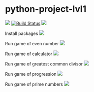 # python-project-lvl1

<a href="https://codeclimate.com/github/gato-naranja/python-project-lvl1/maintainability"><img src="https://api.codeclimate.com/v1/badges/e647bcfcfc4a072fee6b/maintainability" /></a>
<a href="https://actions-badge.atrox.dev/gato-naranja/python-project-lvl1/goto?ref=master"><img alt="Build Status" src="https://img.shields.io/endpoint.svg?url=https%3A%2F%2Factions-badge.atrox.dev%2Fgato-naranja%2Fpython-project-lvl1%2Fbadge%3Fref%3Dmaster&style=flat" /></a>
<a href="https://travis-ci.com/github/gato-naranja/python-project-lvl1/jobs/371752498"><img src="https://travis-ci.com/gato-naranja/python-project-lvl1.svg?branch=master" /></a>

Install packages
<a href="https://asciinema.org/a/1FNiK2Ue6rHDf8SwwdkIx2xvi" target="_blank"><img src="https://asciinema.org/a/1FNiK2Ue6rHDf8SwwdkIx2xvi.svg" /></a>

Run game of even number
<a href="https://asciinema.org/a/C481jbVpSJOaL095UM9sLXumT" target="_blank"><img src="https://asciinema.org/a/C481jbVpSJOaL095UM9sLXumT.svg" /></a>

Run game of calculator
<a href="https://asciinema.org/a/RWBP9PAhLSusEeNr6gdMEllU3" target="_blank"><img src="https://asciinema.org/a/RWBP9PAhLSusEeNr6gdMEllU3.svg" /></a>

Run game of greatest common divisor
<a href="https://asciinema.org/a/sPzPNFYl6Bx8mZiXpXlnf5Hmj" target="_blank"><img src="https://asciinema.org/a/sPzPNFYl6Bx8mZiXpXlnf5Hmj.svg" /></a>

Run game of progression
<a href="https://asciinema.org/a/SNwCRx99hmYSwiJEYTU5lPSKq" target="_blank"><img src="https://asciinema.org/a/SNwCRx99hmYSwiJEYTU5lPSKq.svg" /></a>

Run game of prime numbers
<a href="https://asciinema.org/a/x7IJpMpCaC7nBpr3sbMhhSWLe" target="_blank"><img src="https://asciinema.org/a/x7IJpMpCaC7nBpr3sbMhhSWLe.svg" /></a>

